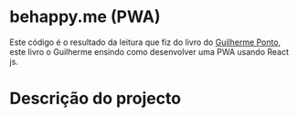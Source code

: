 # behappy.me (PWA)

Este código é o resultado da leitura que fiz do livro do [Guilherme Ponto](https://github.com/lgapontes), este livro o Guilherme ensindo como desenvolver uma PWA usando React js.

# Descrição do projecto
